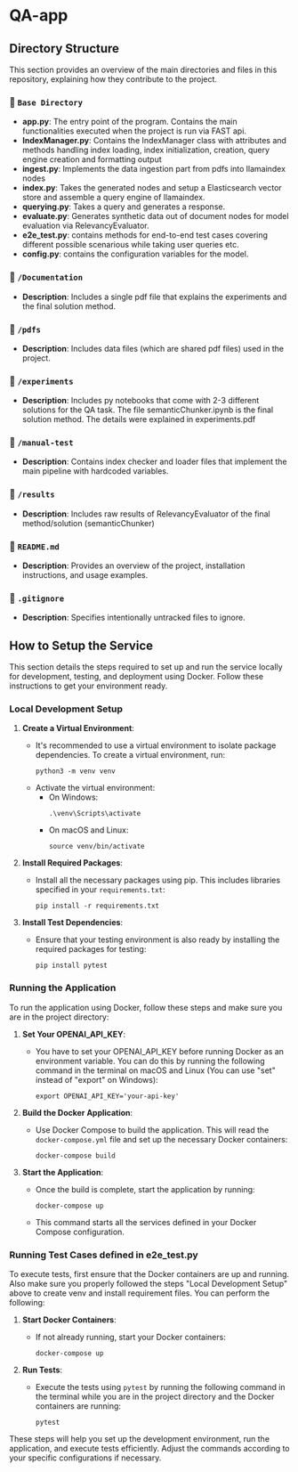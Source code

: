 # QA-app

## Directory Structure

This section provides an overview of the main directories and files in this repository, explaining how they contribute to the project.

### 📂  `Base Directory`
- **app.py**: The entry point of the program. Contains the main functionalities executed when the project is run via FAST api.
- **IndexManager.py**: Contains the IndexManager class with attributes and methods handling index loading, index initialization, creation, query engine creation and formatting output
- **ingest.py**: Implements the data ingestion part from pdfs into llamaindex nodes
- **index.py**: Takes the generated nodes and setup a Elasticsearch vector store and assemble a query engine of llamaindex.
- **querying.py**: Takes a query and generates a response.
- **evaluate.py**: Generates synthetic data out of document nodes for model evaluation via RelevancyEvaluator.
- **e2e_test.py**: contains methods for end-to-end test cases covering different possible scenarious while taking user queries etc.
- **config.py**: contains the configuration variables for the model.

### 📂 `/Documentation`
- **Description**: Includes a single pdf file that explains the experiments and the final solution method.

### 📂 `/pdfs`
- **Description**: Includes data files (which are shared pdf files) used in the project.

### 📂 `/experiments`
- **Description**: Includes py notebooks that come with 2-3 different solutions for the QA task. The file semanticChunker.ipynb is the final solution method. The details were explained in experiments.pdf

### 📂 `/manual-test`
- **Description**: Contains index checker and loader files that implement the main pipeline with hardcoded variables.

### 📂 `/results`
- **Description**: Includes raw results of RelevancyEvaluator of the final method/solution (semanticChunker)

### 📄 `README.md`
- **Description**: Provides an overview of the project, installation instructions, and usage examples.

### 📄 `.gitignore`
- **Description**: Specifies intentionally untracked files to ignore.


## How to Setup the Service

This section details the steps required to set up and run the service locally for development, testing, and deployment using Docker. Follow these instructions to get your environment ready.

### Local Development Setup

1. **Create a Virtual Environment**: 
   - It's recommended to use a virtual environment to isolate package dependencies. To create a virtual environment, run:
     ```
     python3 -m venv venv
     ```
   - Activate the virtual environment:
     - On Windows:
       ```
       .\venv\Scripts\activate
       ```
     - On macOS and Linux:
       ```
       source venv/bin/activate
       ```

2. **Install Required Packages**:
   - Install all the necessary packages using pip. This includes libraries specified in your `requirements.txt`:
     ```
     pip install -r requirements.txt
     ```

3. **Install Test Dependencies**:
   - Ensure that your testing environment is also ready by installing the required packages for testing:
     ```
     pip install pytest
     ```

### Running the Application

To run the application using Docker, follow these steps and make sure you are in the project directory:

1. **Set Your OPENAI_API_KEY**:
   - You have to set your OPENAI_API_KEY before running Docker as an environment variable. You can do this by running the following command in the terminal on macOS and Linux (You can use "set" instead of "export" on Windows):
     ```
     export OPENAI_API_KEY='your-api-key'
     ```

2. **Build the Docker Application**:
   - Use Docker Compose to build the application. This will read the `docker-compose.yml` file and set up the necessary Docker containers:
     ```
     docker-compose build
     ```

3. **Start the Application**:
   - Once the build is complete, start the application by running:
     ```
     docker-compose up
     ```
   - This command starts all the services defined in your Docker Compose configuration.

### Running Test Cases defined in e2e_test.py

To execute tests, first ensure that the Docker containers are up and running. Also make sure you properly followed the steps "Local Development Setup" above to create venv and install requirement files. You can perform the following:

1. **Start Docker Containers**:
   - If not already running, start your Docker containers:
     ```
     docker-compose up
     ```

2. **Run Tests**:
   - Execute the tests using `pytest` by running the following command in the terminal while you are in the project directory and the Docker containers are running:
     ```
     pytest
     ```

These steps will help you set up the development environment, run the application, and execute tests efficiently. Adjust the commands according to your specific configurations if necessary.